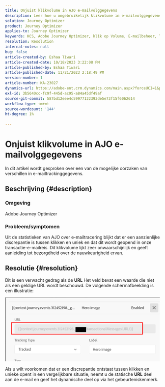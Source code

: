 ```yaml
---
title: Onjuist klikvolume in AJO e-mailvolggegevens
description: Leer hoe u ongebruikelijk klikvolume in e-mailvolggegevens aanpakt.
solution: Journey Optimizer
product: Journey Optimizer
applies-to: Journey Optimizer
keywords: KCS, Adobe Journey Optimizer, klik op Volume, E-mailbeheer, Transactiereis via e-mail
resolution: Resolution
internal-notes: null
bug: false
article-created-by: Eshaa Tiwari
article-created-date: 10/18/2023 3:22:08 PM
article-published-by: Eshaa Tiwari
article-published-date: 11/21/2023 2:18:49 PM
version-number: 1
article-number: KA-23027
dynamics-url: https://adobe-ent.crm.dynamics.com/main.aspx?forceUCI=1&pagetype=entityrecord&etn=knowledgearticle&id=93b72d14-ca6d-ee11-8df0-6045bd006a22
exl-id: 3b5640cc-fc9f-445d-ac95-a84a45df49af
source-git-commit: 587bd12eee4c59977122393de5e73f15f6062614
workflow-type: tm+mt
source-wordcount: '144'
ht-degree: 1%

---
```


# Onjuist klikvolume in AJO e-mailvolggegevens


In dit artikel wordt gesproken over een van de mogelijke oorzaken van verschillen in e-mailtrackinggegevens.

## Beschrijving {#description}


### Omgeving

Adobe Journey Optimizer

### Probleem/symptomen

Uit de statistieken van AJO over e-mailtracering blijkt dat er een aanzienlijke discrepantie is tussen klikken en uniek en dat dit wordt geopend in onze transactie-e-mailreis. Dit klikvolume lijkt zeer onwaarschijnlijk en geeft aanleiding tot bezorgdheid over de nauwkeurigheid ervan.


## Resolutie {#resolution}


Dit is een verwacht gedrag als de <b>URL</b> Het veld bevat een waarde die niet als een geldige URL wordt beschouwd. De volgende schermafbeelding is een illustratie:

![](assets/4f440bc7-aa84-ee11-8179-6045bd006149.png)

Als u wilt voorkomen dat er een discrepantie ontstaat tussen klikken en unieke opent in een vergelijkbare situatie, neemt u de statische <b>URL</b> deel aan de e-mail en geef het dynamische deel op via het gebeurteniskenmerk.
